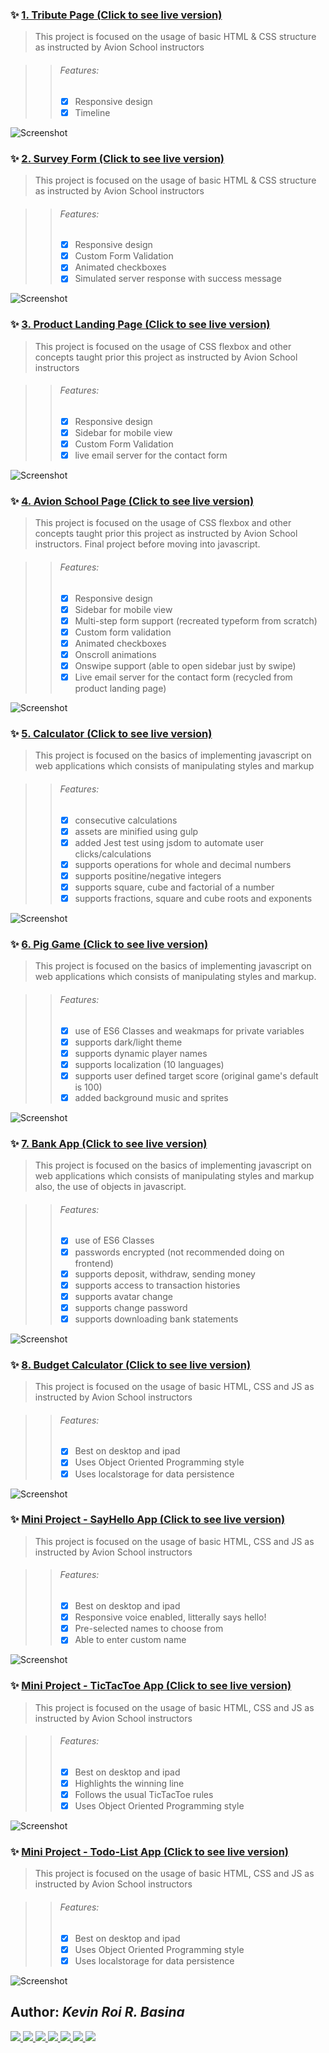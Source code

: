 ### ✨ [1. Tribute Page (Click to see live version)](https://krrb-prod-tribute-page.netlify.app/)

> This project is focused on the usage of basic HTML & CSS structure as instructed by Avion School instructors

>> ###### Features:
>> - [x] Responsive design
>> - [x] Timeline

![Screenshot](_SCREENSHOTS/project1.png)




### ✨ [2. Survey Form (Click to see live version)](https://krrb-prod-survey-form.netlify.app/)

> This project is focused on the usage of basic HTML & CSS structure as instructed by Avion School instructors

>> ###### Features:
>> - [x] Responsive design
>> - [x] Custom Form Validation
>> - [x] Animated checkboxes
>> - [x] Simulated server response with success message

![Screenshot](_SCREENSHOTS/project2.png)




### ✨ [3. Product Landing Page (Click to see live version)](https://krrb-prod-product-landing-page.netlify.app/)

> This project is focused on the usage of CSS flexbox and other concepts taught prior this project as instructed by Avion School instructors

>> ###### Features:
>> - [x] Responsive design
>> - [x] Sidebar for mobile view
>> - [x] Custom Form Validation
>> - [x] live email server for the contact form

![Screenshot](_SCREENSHOTS/project3.png)




### ✨ [4. Avion School Page (Click to see live version)](https://krrb-prod-avionschool.netlify.app/)

> This project is focused on the usage of CSS flexbox and other concepts taught prior this project as instructed by Avion School instructors. Final project before moving into javascript.

>> ###### Features:
>> - [x] Responsive design
>> - [x] Sidebar for mobile view
>> - [x] Multi-step form support (recreated typeform from scratch)
>> - [x] Custom form validation
>> - [x] Animated checkboxes
>> - [x] Onscroll animations
>> - [x] Onswipe support (able to open sidebar just by swipe)
>> - [x] Live email server for the contact form (recycled from product landing page)

![Screenshot](_SCREENSHOTS/project4.png)



### ✨ [5. Calculator (Click to see live version)](https://krrb-prod-calculator-avion.netlify.app/)

> This project is focused on the basics of implementing javascript on web applications which consists of manipulating styles and markup

>> ###### Features:
>> - [x] consecutive calculations
>> - [x] assets are minified using gulp
>> - [x] added Jest test using jsdom to automate user clicks/calculations
>> - [x] supports operations for whole and decimal numbers
>> - [x] supports positine/negative integers
>> - [x] supports square, cube and factorial of a number
>> - [x] supports fractions, square and cube roots and exponents

![Screenshot](_SCREENSHOTS/project5new2.png)



### ✨ [6. Pig Game (Click to see live version)](https://krrb-prod-piggame.netlify.app)

> This project is focused on the basics of implementing javascript on web applications which consists of manipulating styles and markup.

>> ###### Features:
>> - [x] use of ES6 Classes and weakmaps for private variables
>> - [x] supports dark/light theme
>> - [x] supports dynamic player names
>> - [x] supports localization (10 languages)
>> - [x] supports user defined target score (original game's default is 100)
>> - [x] added background music and sprites

![Screenshot](_SCREENSHOTS/project6new2.png)



### ✨ [7. Bank App (Click to see live version)](https://krrb-prod-bankapp.netlify.app)

> This project is focused on the basics of implementing javascript on web applications which consists of manipulating styles and markup also, the use of objects in javascript.

>> ###### Features:
>> - [x] use of ES6 Classes
>> - [x] passwords encrypted (not recommended doing on frontend)
>> - [x] supports deposit, withdraw, sending money
>> - [x] supports access to transaction histories
>> - [x] supports avatar change
>> - [x] supports change password
>> - [x] supports downloading bank statements

![Screenshot](_SCREENSHOTS/project7new2.png)



### ✨ [8. Budget Calculator (Click to see live version)](https://krrb-prod-budgetcalculator.netlify.app)

> This project is focused on the usage of basic HTML, CSS and JS as instructed by Avion School instructors

>> ###### Features:
>> - [x] Best on desktop and ipad
>> - [x] Uses Object Oriented Programming style
>> - [x] Uses localstorage for data persistence

![Screenshot](_SCREENSHOTS/project8.png)





### ✨ [Mini Project - SayHello App (Click to see live version)](https://krrb-prod-sayhello.netlify.app/)

> This project is focused on the usage of basic HTML, CSS and JS as instructed by Avion School instructors

>> ###### Features:
>> - [x] Best on desktop and ipad
>> - [x] Responsive voice enabled, litterally says hello!
>> - [x] Pre-selected names to choose from
>> - [x] Able to enter custom name

![Screenshot](_SCREENSHOTS/sayhelloapp.png)



### ✨ [Mini Project - TicTacToe App (Click to see live version)](https://krrb-prod-tictactoe.netlify.app/)

> This project is focused on the usage of basic HTML, CSS and JS as instructed by Avion School instructors

>> ###### Features:
>> - [x] Best on desktop and ipad
>> - [x] Highlights the winning line
>> - [x] Follows the usual TicTacToe rules
>> - [x] Uses Object Oriented Programming style


![Screenshot](_SCREENSHOTS/tictactoeapp.png)



### ✨ [Mini Project - Todo-List App (Click to see live version)](https://krrb-prod-todolistv2.netlify.app/)

> This project is focused on the usage of basic HTML, CSS and JS as instructed by Avion School instructors

>> ###### Features:
>> - [x] Best on desktop and ipad
>> - [x] Uses Object Oriented Programming style
>> - [x] Uses localstorage for data persistence

![Screenshot](_SCREENSHOTS/todolistapp.png)


## Author: <i>Kevin Roi R. Basina</i>
<a href="https://github.com/rookiemonkey">
	<img src="https://img.shields.io/badge/GitHub-100000?style=for-the-badge&logo=github&logoColor=white" />
</a>
<a href="https://ph.linkedin.com/in/kevin-roi-rigor-basina-668136185">
	<img src="https://img.shields.io/badge/LinkedIn-0077B5?style=for-the-badge&logo=linkedin&logoColor=white">
</a>
<a href="https://www.facebook.com/kevinroibasina">
	<img src="https://img.shields.io/badge/Facebook-1877F2?style=for-the-badge&logo=facebook&logoColor=white" />
<a>
<a href="https://www.instagram.com/timemachineni_roi/">
	<img src="https://img.shields.io/badge/Instagram-E4405F?style=for-the-badge&logo=instagram&logoColor=white">
</a>
<a href="https://twitter.com/tymmchineni_roi">
	<img src="https://img.shields.io/badge/Twitter-1DA1F2?style=for-the-badge&logo=twitter&logoColor=white">
</a>
<a href="mailto: kevinroirigorbasina@protonmail.com">
	<img src="https://img.shields.io/badge/ProtonMail-8B89CC?style=for-the-badge&logo=protonmail&logoColor=white">
</a>
<a href="mailto: kevinroirigorbasina@gmail.com">
	<img src="https://img.shields.io/badge/Gmail-D14836?style=for-the-badge&logo=gmail&logoColor=white">
</a>
